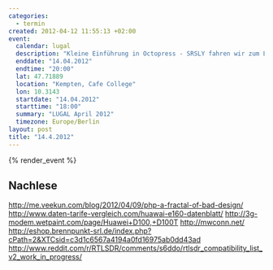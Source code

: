 ```yaml
--- 
categories: 
  - termin
created: 2012-04-12 11:55:13 +02:00
event: 
  calendar: lugal
  description: "Kleine Einführung in Octopress - SRSLY fahren wir zum Lugcamp 2012?"
  enddate: "14.04.2012"
  endtime: "20:00"
  lat: 47.71889
  location: "Kempten, Cafe College"
  lon: 10.3143
  startdate: "14.04.2012"
  starttime: "18:00"
  summary: "LUGAL April 2012"
  timezone: Europe/Berlin
layout: post
title: "14.4.2012"
---
```


{% render_event %}



Nachlese
--------
http://me.veekun.com/blog/2012/04/09/php-a-fractal-of-bad-design/
http://www.daten-tarife-vergleich.com/huawai-e160-datenblatt/
http://3g-modem.wetpaint.com/page/Huawei+D100,+D100T
http://mwconn.net/
http://eshop.brennpunkt-srl.de/index.php?cPath=2&XTCsid=c3d1c6567a4194a0fd16975ab0dd43ad
http://www.reddit.com/r/RTLSDR/comments/s6ddo/rtlsdr_compatibility_list_v2_work_in_progress/
